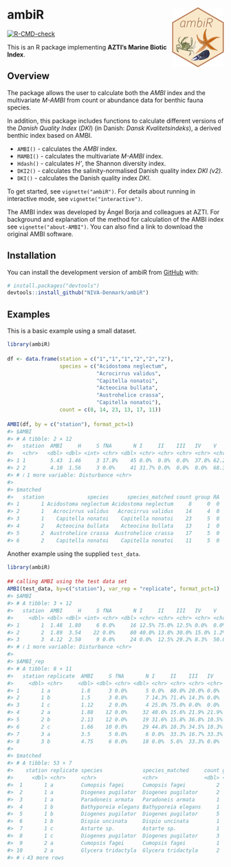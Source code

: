 
<!-- README.md is generated from README.Rmd. Please edit that file -->

# ambiR <a href="https://niva-denmark.github.io/ambiR/"><img src="man/figures/logo.png" align="right" height="139" alt="ambiR website" /></a>

<!-- badges: start -->

[![R-CMD-check](https://github.com/NIVA-Denmark/ambiR/actions/workflows/R-CMD-check.yaml/badge.svg)](https://github.com/NIVA-Denmark/ambiR/actions/workflows/R-CMD-check.yaml)
<!-- badges: end -->

This is an R package implementing **AZTI’s Marine Biotic Index**.

## Overview

The package allows the user to calculate both the *AMBI* index and the
multivariate *M-AMBI* from count or abundance data for benthic fauna
species.

In addition, this package includes functions to calculate different
versions of the *Danish Quality Index* (*DKI*) (in Danish: *Dansk
Kvalitetsindeks*), a derived benthic index based on AMBI.

- `AMBI()` - calculates the *AMBI* index.
- `MAMBI()` - calculates the multivariate *M-AMBI* index.
- `Hdash()` - calculates *H’*, the Shannon diversity index.
- `DKI2()` - calculates the salinity-normalised Danish quality index
  *DKI (v2)*.
- `DKI()` - calculates the Danish quality index *DKI*.

To get started, see `vignette("ambiR")`. For details about running in
interactive mode, see `vignette("interactive")`.

The AMBI index was developed by Ángel Borja and colleagues at AZTI. For
background and explanation of the method for calculation of the AMBI
index see `vignette("about-AMBI")`. You can also find a link to download
the original AMBI software.

## Installation

You can install the development version of ambiR from
[GitHub](https://github.com/niva-denmark/ambiR/) with:

``` r
# install.packages("devtools")
devtools::install_github("NIVA-Denmark/ambiR")
```

## Examples

This is a basic example using a small dataset.

``` r
library(ambiR)

df <- data.frame(station = c("1","1","1","2","2","2"),
                 species = c("Acidostoma neglectum",
                             "Acrocirrus validus",
                             "Capitella nonatoi",
                             "Acteocina bullata",
                             "Austrohelice crassa",
                             "Capitella nonatoi"),
                 count = c(8, 14, 23, 13, 17, 11))

AMBI(df, by = c("station"), format_pct=1)
#> $AMBI
#> # A tibble: 2 × 12
#>   station  AMBI     H     S fNA       N I     II    III   IV    V    
#>   <chr>   <dbl> <dbl> <int> <chr> <dbl> <chr> <chr> <chr> <chr> <chr>
#> 1 1        5.43  1.46     3 17.8%    45 0.0%  0.0%  0.0%  37.8% 62.2%
#> 2 2        4.10  1.56     3 0.0%     41 31.7% 0.0%  0.0%  0.0%  68.3%
#> # ℹ 1 more variable: Disturbance <chr>
#> 
#> $matched
#>   station              species      species_matched count group RA
#> 1       1 Acidostoma neglectum Acidostoma neglectum     8     0  0
#> 2       1   Acrocirrus validus   Acrocirrus validus    14     4  0
#> 3       1    Capitella nonatoi    Capitella nonatoi    23     5  0
#> 4       2    Acteocina bullata    Acteocina bullata    13     1  0
#> 5       2  Austrohelice crassa  Austrohelice crassa    17     5  0
#> 6       2    Capitella nonatoi    Capitella nonatoi    11     5  0
```

Another example using the supplied `test_data`.

``` r
library(ambiR)

## calling AMBI using the test data set
AMBI(test_data, by=c("station"), var_rep = "replicate", format_pct=1)
#> $AMBI
#> # A tibble: 3 × 12
#>   station  AMBI     H     S fNA       N I     II    III   IV    V    
#>     <dbl> <dbl> <dbl> <int> <chr> <dbl> <chr> <chr> <chr> <chr> <chr>
#> 1       1  1.48  1.80     6 0.0%     16 12.5% 75.0% 12.5% 0.0%  0.0% 
#> 2       2  1.89  3.54    22 0.0%     80 40.0% 13.8% 30.0% 15.0% 1.2% 
#> 3       3  4.12  2.50     9 0.0%     24 0.0%  12.5% 29.2% 8.3%  50.0%
#> # ℹ 1 more variable: Disturbance <chr>
#> 
#> $AMBI_rep
#> # A tibble: 8 × 11
#>   station replicate  AMBI     S fNA       N I     II    III   IV    V    
#>     <dbl> <chr>     <dbl> <dbl> <chr> <dbl> <chr> <chr> <chr> <chr> <chr>
#> 1       1 a          1.8      3 0.0%      5 0.0%  80.0% 20.0% 0.0%  0.0% 
#> 2       1 b          1.5      3 0.0%      7 14.3% 71.4% 14.3% 0.0%  0.0% 
#> 3       1 c          1.12     2 0.0%      4 25.0% 75.0% 0.0%  0.0%  0.0% 
#> 4       2 a          1.88    12 0.0%     32 40.6% 15.6% 21.9% 21.9% 0.0% 
#> 5       2 b          2.13    12 0.0%     19 31.6% 15.8% 36.8% 10.5% 5.3% 
#> 6       2 c          1.66    10 0.0%     29 44.8% 10.3% 34.5% 10.3% 0.0% 
#> 7       3 a          3.5      5 0.0%      6 0.0%  33.3% 16.7% 33.3% 16.7%
#> 8       3 b          4.75     6 0.0%     18 0.0%  5.6%  33.3% 0.0%  61.1%
#> 
#> $matched
#> # A tibble: 53 × 7
#>    station replicate species             species_matched     count group    RA
#>      <dbl> <chr>     <chr>               <chr>               <dbl> <dbl> <dbl>
#>  1       1 a         Cumopsis fagei      Cumopsis fagei          2     2     0
#>  2       1 a         Diogenes pugilator  Diogenes pugilator      2     2     0
#>  3       1 a         Paradoneis armata   Paradoneis armata       1     3     0
#>  4       1 b         Bathyporeia elegans Bathyporeia elegans     1     1     0
#>  5       1 b         Diogenes pugilator  Diogenes pugilator      5     2     0
#>  6       1 b         Dispio uncinata     Dispio uncinata         1     3     0
#>  7       1 c         Astarte sp.         Astarte sp.             1     1     0
#>  8       1 c         Diogenes pugilator  Diogenes pugilator      3     2     0
#>  9       2 a         Cumopsis fagei      Cumopsis fagei          1     2     0
#> 10       2 a         Glycera tridactyla  Glycera tridactyla      2     2     0
#> # ℹ 43 more rows
```
